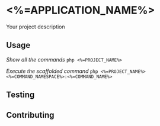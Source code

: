 # <%=APPLICATION_NAME%>

Your project description

## Usage
*Show all the commands*
`php <%=PROJECT_NAME%>`

*Execute the scaffolded command*
`php <%=PROJECT_NAME%> <%=COMMAND_NAMESPACE%>:<%=COMMAND_NAME%>`

## Testing

## Contributing
          